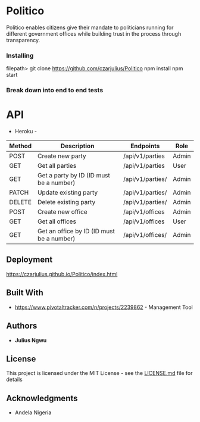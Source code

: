 # Politico
Politico enables citizens give their mandate to politicians running for different government offices while building trust in the process through transparency.



### Installing

filepath> git clone https://github.com/czarjulius/Politico
npm install 
npm start



### Break down into end to end tests

# API

- Heroku - 

 | Method | Description | Endpoints      | Role |
 | ------ | ----------- | -------------- | ---- |
 | POST |Create new party  | /api/v1/parties| Admin |
 | GET | Get all parties  | /api/v1/parties | User |
 | GET | Get a party  by ID (ID must be a number) | /api/v1/parties/ | Admin |
 | PATCH | Update existing party  | /api/v1/parties/ | Admin |
 | DELETE | Delete existing party  | /api/v1/parties/ | Admin |
 | POST |Create new office  | /api/v1/offices| Admin |
 | GET | Get all offices  | /api/v1/offices | User |
 | GET | Get an office  by ID (ID must be a number) | /api/v1/offices/ | Admin |



## Deployment

https://czarjulius.github.io/Politico/index.html

## Built With

* https://www.pivotaltracker.com/n/projects/2239862 - Management Tool


## Authors

* **Julius Ngwu**


## License

This project is licensed under the MIT License - see the [LICENSE.md](LICENSE.md) file for details

## Acknowledgments


* Andela Nigeria

